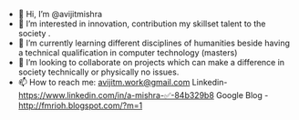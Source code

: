 - 👋 Hi, I’m @avijitmishra
- 👀 I’m interested in innovation, contribution my skillset talent to the society . 
- 🌱 I’m currently learning different disciplines of humanities beside having a technical qualification in computer technology (masters)
- 💞️ I’m looking to collaborate on projects which can make a difference in society technically or physically no issues.
- 📫 How to reach me: avijitm.work@gmail.com
Linkedin- https://www.linkedin.com/in/a-mishra-✅-84b329b8
Google Blog - http://fmrioh.blogspot.com/?m=1

<!---
avijitmishra/avijitmishra is a ✨ special ✨ repository because its `README.md` (this file) appears on your GitHub profile.
You can click the Preview link to take a look at your changes.
--->
 
